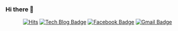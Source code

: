 ### Hi there 👋

<div align=center>
	
[![Hits](https://hits.seeyoufarm.com/api/count/incr/badge.svg?url=https%3A%2F%2Fgithub.com%2Fkunheeya%2Fkunheeya)](https://hits.seeyoufarm.com)
[![Tech Blog Badge](http://img.shields.io/badge/-Tech%20blog-black?style=flat-square&logo=github&link=https://zzsza.github.io/)](https://kunhee.kim/) 
[![Facebook Badge](https://img.shields.io/badge/-Facebook-1877f2?style=flat-square&logo=facebook&logoColor=white&link=https://www.facebook.com/kunheeya)](https://www.facebook.com/kunheeya) 
[![Gmail Badge](https://img.shields.io/badge/-Gmail-d14836?style=flat-square&logo=Gmail&logoColor=white&link=mailto:kunheeya@gmail.com)](mailto:kunheeya@gmail.com)
</div>

<!--
**kunheeya/kunheeya** is a ✨ _special_ ✨ repository because its `README.md` (this file) appears on your GitHub profile.

Here are some ideas to get you started:

- 🔭 I’m currently working on ...
- 🌱 I’m currently learning ...
- 👯 I’m looking to collaborate on ...
- 🤔 I’m looking for help with ...
- 💬 Ask me about ...
- 📫 How to reach me: ...
- 😄 Pronouns: ...
- ⚡ Fun fact: ...
-->
